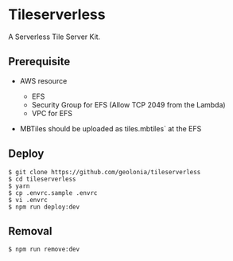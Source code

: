 # Tileserverless

A Serverless Tile Server Kit.

## Prerequisite

- AWS resource
    - EFS
    - Security Group for EFS (Allow TCP 2049 from the Lambda)
    - VPC for EFS

- MBTiles should be uploaded as tiles.mbtiles` at the EFS

## Deploy

```shell
$ git clone https://github.com/geolonia/tileserverless
$ cd tileserverless
$ yarn
$ cp .envrc.sample .envrc
$ vi .envrc
$ npm run deploy:dev
```

## Removal

```shell
$ npm run remove:dev
```

